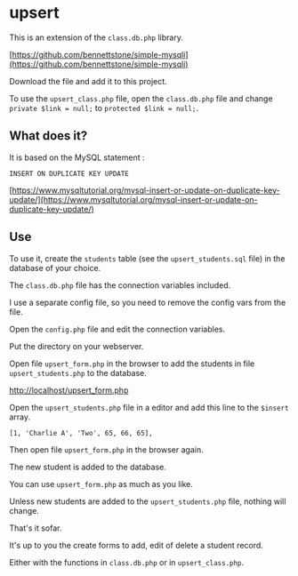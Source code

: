 # upsert
This is an extension of the `class.db.php` library.

[https://github.com/bennettstone/simple-mysqli](https://github.com/bennettstone/simple-mysqli)

Download the file and add it to this project.

To use the `upsert_class.php` file, open the `class.db.php` file and change `private $link = null;` to `protected $link = null;`.

## What does it?

It is based on the MySQL statement :

`INSERT ON DUPLICATE KEY UPDATE`

[https://www.mysqltutorial.org/mysql-insert-or-update-on-duplicate-key-update/](https://www.mysqltutorial.org/mysql-insert-or-update-on-duplicate-key-update/)

## Use

To use it, create the `students` table (see the `upsert_students.sql` file) in the database of your choice.

The `class.db.php` file has the connection variables included.

I use a separate config file, so you need to remove the config vars from the file.

Open the `config.php` file and edit the connection variables.

Put the directory on your webserver.

Open file `upsert_form.php` in the browser to add the students in file `upsert_students.php` to the database.

[http://localhost/upsert_form.php](http://localhost/upsert_form.php)

Open the `upsert_students.php` file in a editor and add this line to the `$insert` array.

```
[1, 'Charlie A', 'Two', 65, 66, 65],
```

Then open file `upsert_form.php` in the browser again.

The new student is added to the database.

You can use `upsert_form.php` as much as you like.

Unless new students are added to the `upsert_students.php` file, nothing will change.

That's it sofar.

It's up to you the create forms to add, edit of delete a student record.

Either with the functions in `class.db.php` or in `upsert_class.php`.
